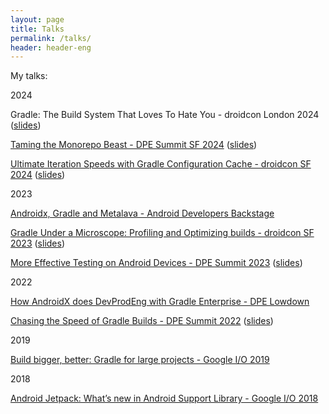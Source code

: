 ```yaml
---
layout: page
title: Talks
permalink: /talks/
header: header-eng
---
```


<p id="content-center">My talks:</p>

<p>2024</p>
<p id="content-center">
<p>
Gradle: The Build System That Loves To Hate You - droidcon London 2024 (<a href="https://speakerdeck.com/aurimas/gradle-the-build-system-that-loves-to-hate-you">slides</a>)
</p>
<p>
<a href="https://www.youtube.com/watch?v=gUtPPbsMBlY">Taming the Monorepo Beast - DPE Summit SF 2024</a> (<a href="https://speakerdeck.com/aurimas/taming-the-monorepo-beast-how-we-made-androidx-library-releases-at-scale-more-bearable">slides</a>)
</p>
<p>
<a href="https://www.droidcon.com/2024/07/17/ultimate-iteration-speeds-with-gradle-configuration-cache/">Ultimate Iteration Speeds with Gradle Configuration Cache - droidcon SF 2024</a> (<a href="https://speakerdeck.com/aurimas/ultimate-iteration-speeds-with-gradle-configuration-cache">slides</a>)
</p>

<p>2023</p>
<p>
<a href="https://www.youtube.com/watch?v=Lh-6etOdLdI">Androidx, Gradle and Metalava - Android Developers Backstage</a>
</p>

<p>
<a href="https://www.droidcon.com/2023/07/20/gradle-under-a-microscope-profiling-and-optimizing-builds/">Gradle Under a Microscope: Profiling and Optimizing builds - droidcon SF 2023</a> (<a href="https://speakerdeck.com/aurimas/gradle-under-the-microscope">slides</a>)
</p>

<p>
<a href="https://www.youtube.com/watch?v=YuQVld4ppGY">More Effective Testing on Android Devices - DPE Summit 2023</a> (<a href="https://speakerdeck.com/aurimas/more-effective-testing-on-android-devices">slides</a>)
</p>

<p>2022</p>

<p>
<a href="https://www.youtube.com/watch?v=Gr96IxKwPeE">How AndroidX does DevProdEng with Gradle Enterprise - DPE Lowdown</a>
</p>

<p>
<a href="https://www.youtube.com/watch?v=H6tPNsurwLk">Chasing the Speed of Gradle Builds - DPE Summit 2022</a> (<a href="https://speakerdeck.com/aurimas/chasing-the-speed-of-gradle-builds-a-history-of-androidx-build">slides</a>)
</p>

<p>2019</p>

<p>
<a href="https://www.youtube.com/watch?v=sQC9-Rj2yLI">Build bigger, better: Gradle for large projects - Google I/O 2019</a>
</p>

<p>2018</p>

<p>
<a href="https://www.youtube.com/watch?v=jdKUm8tGogw">Android Jetpack: What’s new in Android Support Library - Google I/O 2018</a>
</p>
